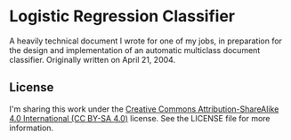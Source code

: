 # Logistic Regression Classifier

A heavily technical document I wrote for one of my jobs, in preparation for the design and implementation of an automatic multiclass document classifier. Originally written on April 21, 2004.

## License

I'm sharing this work under the [Creative Commons Attribution-ShareAlike 4.0 International (CC BY-SA 4.0)](http://creativecommons.org/licenses/by-sa/4.0/) license. See the LICENSE file for more information.
